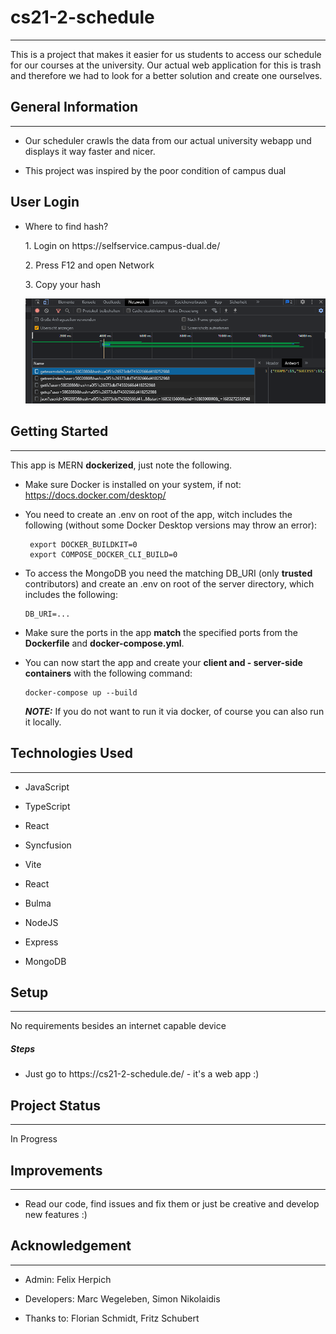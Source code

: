 <h1>cs21-2-schedule</h1>
<hr><p>This is a project that makes it easier for us students to access our schedule for our courses at the university. Our actual web application for this is trash and therefore we had to look for a better solution and create one ourselves.</p>
<h2>General Information</h2>
<hr><ul>
<li>Our scheduler crawls the data from our actual university webapp und displays it way faster and nicer.</li>
</ul><ul>
<li>This project was inspired by the poor condition of campus dual</li>
</ul>
<h2>User Login</h2>
<ul>
<li>Where to find hash?</li>
<p>1. Login on https://selfservice.campus-dual.de/ </p>
<p>2. Press F12 and open Network</p>
<p>3. Copy your hash </p>
<img src="./hash_location.png">
</ul>



## Getting Started

---

This app is MERN **dockerized**, just note the following.

- Make sure Docker is installed on your system, if not: https://docs.docker.com/desktop/

- You need to create an .env on root of the app, witch includes the following (without some Docker Desktop versions may throw an error):
  ```
   export DOCKER_BUILDKIT=0
   export COMPOSE_DOCKER_CLI_BUILD=0
  ```
- To access the MongoDB you need the matching DB_URI (only **trusted** contributors) and create an .env on root of the server directory, which includes the following:
  ```
  DB_URI=...
  ```
- Make sure the ports in the app **match** the specified ports from the **Dockerfile** and **docker-compose.yml**.

- You can now start the app and create your **client and - server-side containers** with the following command:
  ```
  docker-compose up --build
  ```
  **_NOTE:_** If you do not want to run it via docker, of course you can also run it locally.

<h2>Technologies Used</h2>
<hr><ul>
<li>JavaScript</li>
</ul><ul>
<li>TypeScript</li>
</ul><ul>
<li>React</li>
</ul><ul>
<li>Syncfusion</li>
</ul><ul>
<li>Vite</li>
</ul><ul>
<li>React</li>
</ul><ul>
<li>Bulma</li>
</ul><ul>
<li>NodeJS</li>
</ul><ul>
<li>Express</li>
</ul><ul>
<li>MongoDB</li>
</ul><h2>Setup</h2>
<hr><p>No requirements besides an internet capable device</p><h5>Steps</h5><ul>
<li>Just go to https://cs21-2-schedule.de/ - it's a web app :)</li>
</ul><h2>Project Status</h2>
<hr><p>In Progress</p><h2>Improvements</h2>
<hr><ul>
<li>Read our code, find issues and fix them or just be creative and develop new features :)</li>
</ul><h2>Acknowledgement</h2>
<hr><ul>
<li>Admin: Felix Herpich</li>
</ul><ul>
<li>Developers: Marc Wegeleben, Simon Nikolaidis</li>
</ul><ul>
<li>Thanks to: Florian Schmidt, Fritz Schubert</li>
</ul>